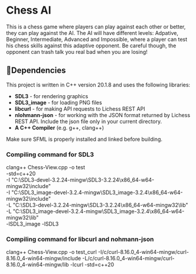 # Chess AI

This is a chess game where players can play against each other or better, they can play against the AI. The AI will have different levels: Adpative, Beginner, Intermediate, Advanced and Impossible, where a player can test his chess skills against this adaptive opponent. Be careful though, the opponent can trash talk you real bad when you are losing!

## 🧩Dependencies 

This project is written in C++ version 20.1.8 and uses the following libraries:

- **SDL3** - for rendering graphics
- **SDL3_image** - for loading PNG files
- **libcurl** - for making API requests to Lichess REST API
- **nlohmann-json** - for working with the JSON format returned by Lichess REST API.
                      Include the json file only in your current directory.
- **A C++ Compiler** (e.g. g++, clang++)

Make sure SFML is properly installed and linked before building.

### Compiling command for SDL3
clang++ Chess-View.cpp -o test \
    -std=c++20 \
    -I "C:\SDL3-devel-3.2.24-mingw\SDL3-3.2.24\x86_64-w64-mingw32\include" \
    -I "C:\SDL3_image-devel-3.2.4-mingw\SDL3_image-3.2.4\x86_64-w64-mingw32\include" \
    -L "C:\SDL3-devel-3.2.24-mingw\SDL3-3.2.24\x86_64-w64-mingw32\lib" \
    -L "C:\SDL3_image-devel-3.2.4-mingw\SDL3_image-3.2.4\x86_64-w64-mingw32\lib" \
    -lSDL3_image -lSDL3


### Compiling command for libcurl and nohmann-json
clang++ Chess-View.cpp -o test_curl   -I/c/curl-8.16.0_4-win64-mingw/curl-8.16.0_4-win64-mingw/include   -L/c/curl-8.16.0_4-win64-mingw/curl-8.16.0_4-win64-mingw/lib   -lcurl -std=c++20
